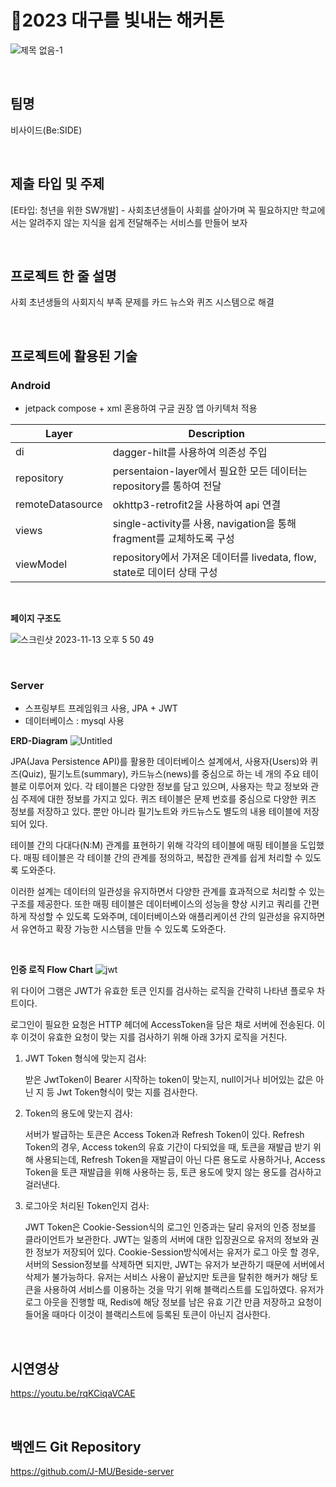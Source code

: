 # 🌟2023 대구를 빛내는 해커톤
![제목 없음-1](https://github.com/bayy1216/Beside-App/assets/80496838/63db6f3c-a6d6-4583-b8d0-1af1c24163e2)

<br>

## 팀명

비사이드(Be:SIDE)

<br>

## 제출 타입 및 주제

[E타입: 청년을 위한 SW개발] - 사회초년생들이 사회를 살아가며 꼭 필요하지만 학교에서는 알려주지 않는 지식을 쉽게 전달해주는 서비스를 만들어 보자

<br>

## 프로젝트 한 줄 설명

사회 초년생들의 사회지식 부족 문제를 카드 뉴스와 퀴즈 시스템으로 해결

<br>

## 프로젝트에 활용된 기술



### Android
- jetpack compose + xml 혼용하여 구글 권장 앱 아키텍처 적용
  
|     Layer     | Description |
| ------------- | ------------- |
| di | dagger-hilt를 사용하여 의존성 주입 |
| repository | persentaion-layer에서 필요한 모든 데이터는 repository를 통하여 전달 |
| remoteDatasource | okhttp3-retrofit2을 사용하여 api 연결 |
| views | single-activity를 사용, navigation을 통해 fragment를 교체하도록 구성 |
| viewModel | repository에서 가져온 데이터를 livedata, flow, state로 데이터 상태 구성 |

<br>

**페이지 구조도**

![스크린샷 2023-11-13 오후 5 50 49](https://github.com/bayy1216/Beside-App/assets/80496838/99e3c8ea-0a5b-48d0-9b91-cded64554cd3)

<br>

### Server

- 스프링부트 프레임워크 사용, JPA + JWT
- 데이터베이스 : mysql 사용
  
**ERD-Diagram**
![Untitled](https://github.com/bayy1216/Beside-App/assets/78216059/2335c551-578d-486f-8025-2195e8acdae6)

JPA(Java Persistence API)를 활용한 데이터베이스 설계에서, 사용자(Users)와 퀴즈(Quiz), 필기노트(summary), 카드뉴스(news)를 중심으로 하는 네 개의 주요 테이블로 이루어져 있다. 각 테이블은 다양한 정보를 담고 있으며, 사용자는 학교 정보와 관심 주제에 대한 정보를 가지고 있다. 퀴즈 테이블은 문제 번호를 중심으로 다양한 퀴즈 정보를 저장하고 있다. 뿐만 아니라 필기노트와 카드뉴스도 별도의 내용 테이블에 저장되어 있다. 

테이블 간의 다대다(N:M) 관계를 표현하기 위해 각각의 테이블에 매핑 테이블을 도입했다.  매핑 테이블은 각 테이블 간의 관계를 정의하고, 복잡한 관계를 쉽게 처리할 수 있도록 도와준다.

이러한 설계는 데이터의 일관성을 유지하면서 다양한 관계를 효과적으로 처리할 수 있는 구조를 제공한다. 또한 매핑 테이블은 데이터베이스의 성능을 향상 시키고 쿼리를 간편하게 작성할 수 있도록 도와주며, 데이터베이스와 애플리케이션 간의 일관성을 유지하면서 유연하고 확장 가능한 시스템을 만들 수 있도록 도와준다.

<br>

**인증 로직 Flow Chart**
![jwt](https://github.com/bayy1216/Beside-App/assets/78216059/3cbae289-30c0-4c1c-972a-3b36038063c9)

위 다이어 그램은 JWT가 유효한 토큰 인지를 검사하는 로직을 간략히 나타낸 플로우 차트이다. 

로그인이 필요한 요청은 HTTP 헤더에 AccessToken을 담은 채로 서버에 전송된다. 이후 이것이 유효한 요청이 맞는 지를 검사하기 위해 아래 3가지 로직을 거친다.

1. JWT Token 형식에 맞는지 검사:
    
    받은 JwtToken이 Bearer 시작하는 token이 맞는지, null이거나 비어있는 값은 아닌 지 등 Jwt Token형식이 맞는 지를 검사한다.
    
2. Token의 용도에 맞는지 검사:
    
    서버가 발급하는 토큰은 Access Token과 Refresh Token이 있다. Refresh Token의 경우, Access token의 유효 기간이 다되었을 때, 토큰을 재발급 받기 위해 사용되는데, Refresh Token을 재발급이 아닌 다른 용도로 사용하거나, Access Token을 토큰 재발급을 위해 사용하는 등, 토큰 용도에 맞지 않는 용도를 검사하고 걸러낸다. 
    
3. 로그아웃 처리된 Token인지 검사:
    
    JWT Token은 Cookie-Session식의 로그인 인증과는 달리 유저의 인증 정보를 클라이언트가 보관한다. JWT는 일종의 서버에 대한 입장권으로 유저의 정보와 권한 정보가 저장되어 있다. Cookie-Session방식에서는 유저가 로그 아웃 할 경우,  서버의 Session정보를 삭제하면 되지만, JWT는 유저가 보관하기 때문에 서버에서 삭제가 불가능하다. 유저는 서비스 사용이 끝났지만 토큰을 탈취한 해커가 해당 토큰을 사용하여 서비스를 이용하는 것을 막기 위해 블랙리스트를 도입하였다. 유저가 로그 아웃을 진행할 때, Redis에 해당 정보를 남은 유효 기간 만큼 저장하고 요청이 들어올 때마다 이것이 블랙리스트에 등록된 토큰이 아닌지 검사한다.
<br>

## 시연영상
https://youtu.be/rqKCiqaVCAE

<br>

## 백엔드 Git Repository
https://github.com/J-MU/Beside-server
